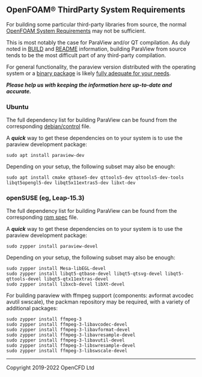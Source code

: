 ## OpenFOAM&reg; ThirdParty System Requirements

For building some particular third-party libraries from source,
the normal [OpenFOAM System Requirements][link openfoam-require]
may not be sufficient.

This is most notably the case for ParaView and/or QT compilation.
As duly noted in [BUILD][link third-build] and [README][link third-readme] information,
building ParaView from source tends to be the most difficult part of
any third-party compilation.

For general functionality, the paraview version distributed with
the operating system or a [binary package][download ParaView]
is likely [fully adequate for your needs][FAQ ParaView].


***Please help us with keeping the information here up-to-date and accurate.***

### Ubuntu

The full dependency list for building ParaView can be found from the
corresponding [debian/control][debian control] file.

A ***quick*** way to get these dependencies on to your system is to
use the paraview development package:
```
sudo apt install paraview-dev
```
Depending on your setup, the following subset may also be enough:
```
sudo apt install cmake qtbase5-dev qttools5-dev qttools5-dev-tools libqt5opengl5-dev libqt5x11extras5-dev libxt-dev
```


### openSUSE (eg, Leap-15.3)

The full dependency list for building ParaView can be found from the
corresponding [rpm spec][suse spec] file.

A ***quick*** way to get these dependencies on to your system is to
use the paraview development package:
```
sudo zypper install paraview-devel
```

Depending on your setup, the following subset may also be enough:
```
sudo zypper install Mesa-libEGL-devel
sudo zypper install libqt5-qtbase-devel libqt5-qtsvg-devel libqt5-qttools-devel libqt5-qtx11extras-devel
sudo zypper install libxcb-devel libXt-devel
```

For building paraview with ffmpeg support (components: avformat
avcodec avutil swscale), the packman repository may be required, with a
variety of additional packages:
```
sudo zypper install ffmpeg-3
sudo zypper install ffmpeg-3-libavcodec-devel
sudo zypper install ffmpeg-3-libavformat-devel
sudo zypper install ffmpeg-3-libavresample-devel
sudo zypper install ffmpeg-3-libavutil-devel
sudo zypper install ffmpeg-3-libswresample-devel
sudo zypper install ffmpeg-3-libswscale-devel
```


<!-- Quick links -->

[download ParaView]: https://www.paraview.org/download/
[debian control]: https://salsa.debian.org/science-team/paraview/-/blob/master/debian/control
[suse spec]: https://build.opensuse.org/package/view_file/science/paraview/paraview.spec
[FAQ ParaView]: https://discourse.paraview.org/t/i-want-to-visualize-my-openfoam-simulation-results-with-paraview-but-im-confused-which-version-should-i-use


<!-- OpenFOAM -->

[link openfoam-readme]: https://develop.openfoam.com/Development/openfoam/blob/develop/README.md
[link openfoam-config]: https://develop.openfoam.com/Development/openfoam/blob/develop/doc/Config.md
[link openfoam-build]: https://develop.openfoam.com/Development/openfoam/blob/develop/doc/Build.md
[link openfoam-require]: https://develop.openfoam.com/Development/openfoam/blob/develop/doc/Requirements.md
[link third-readme]: https://develop.openfoam.com/Development/ThirdParty-common/blob/develop/README.md
[link third-build]: https://develop.openfoam.com/Development/ThirdParty-common/blob/develop/BUILD.md
[link third-require]: https://develop.openfoam.com/Development/ThirdParty-common/blob/develop/Requirements.md

---
Copyright 2019-2022 OpenCFD Ltd
